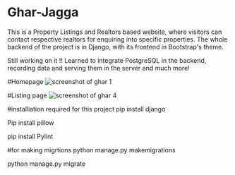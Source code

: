 # Ghar-Jagga

This is a Property Listings and Realtors based website, where visitors can contact respective realtors for enquiring into specific properties.
The whole backend of the project is in Django, with its frontend in Bootstrap's theme.

Still working on it !!
Learned to integrate PostgreSQL in the backend, recording data and serving them in the server and much more!

#Homepage
![screenshot of ghar 1](https://user-images.githubusercontent.com/63383572/144755339-5ad376db-02ca-46e1-9642-cea454bf5329.PNG)



#Listing page
![screenshot of ghar 4](https://user-images.githubusercontent.com/63383572/144755418-683c2ed4-aec0-45f2-91e4-0e01aba27755.PNG)


#installiation required for this project
pip install django

Pip install pillow

pip install Pylint

#for making migrtions
python manage.py makemigrations

python manage.py migrate


